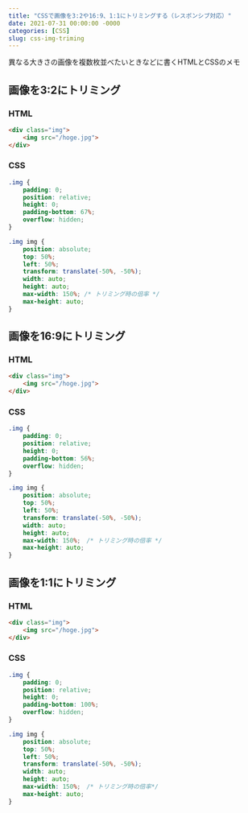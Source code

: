 ```yaml
---
title: "CSSで画像を3:2や16:9、1:1にトリミングする（レスポンシブ対応）"
date: 2021-07-31 00:00:00 -0000
categories: [CSS]
slug: css-img-triming
---
```


異なる大きさの画像を複数枚並べたいときなどに書くHTMLとCSSのメモ

## 画像を3:2にトリミング

### HTML
```html
<div class="img">
    <img src="/hoge.jpg">
</div>
```

### CSS
```css
.img {
    padding: 0;
    position: relative;
    height: 0;
    padding-bottom: 67%;
    overflow: hidden;
}

.img img {
    position: absolute;
    top: 50%;
    left: 50%;
    transform: translate(-50%, -50%);
    width: auto;
    height: auto;
    max-width: 150%; /* トリミング時の倍率 */
    max-height: auto;
}
```

## 画像を16:9にトリミング

### HTML
```html
<div class="img">
    <img src="/hoge.jpg">
</div>
```

### CSS
```css
.img {
    padding: 0;
    position: relative;
    height: 0;
    padding-bottom: 56%;
    overflow: hidden;
}

.img img {
    position: absolute;
    top: 50%;
    left: 50%;
    transform: translate(-50%, -50%);
    width: auto;
    height: auto;
    max-width: 150%;　/* トリミング時の倍率 */
    max-height: auto;
}
```

## 画像を1:1にトリミング

### HTML
```html
<div class="img">
    <img src="/hoge.jpg">
</div>
```

### CSS
```css
.img {
    padding: 0;
    position: relative;
    height: 0;
    padding-bottom: 100%;
    overflow: hidden;
}

.img img {
    position: absolute;
    top: 50%;
    left: 50%;
    transform: translate(-50%, -50%);
    width: auto;
    height: auto;
    max-width: 150%;　/* トリミング時の倍率*/
    max-height: auto;
}
```